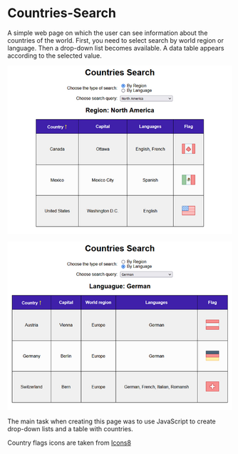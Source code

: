 # Countries-Search

A simple web page on which the user can see information about the countries of the world. First, you need to select search by world region or language. Then a drop-down list becomes available. A data table appears according to the selected value.

![This is an image](./region.jpg)

![This is an image](./languague.jpg)

The main task when creating this page was to use JavaScript to create drop-down lists and a table with countries.

Country flags icons are taken from [Icons8](https://icons8.com/)
